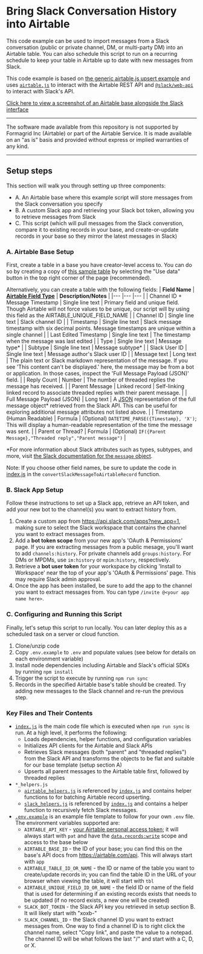 # Bring Slack Conversation History into Airtable

This code example can be used to import messages from a Slack conversation
(public or private channel, DM, or multi-party DM) into an Airtable table. You
can also schedule this script to run on a recurring schedule to keep your table
in Airtable up to date with new messages from Slack.

This code example is based on
[the generic airtable.js upsert example](.../../../../../javascript/using_airtable.js/)
and uses [`airtable.js`](https://github.com/airtable/airtable.js) to interact
with the Airtable REST API and
[`@slack/web-api`](https://slack.dev/node-slack-sdk/web-api) to interact with
Slack's API.

[Click here to view a screenshot of an Airtable base alongside the Slack interface](./screenshot.png)

---

The software made available from this repository is not supported by Formagrid
Inc (Airtable) or part of the Airtable Service. It is made available on an "as
is" basis and provided without express or implied warranties of any kind.

---

## Setup steps

This section will walk you through setting up three components:

- A. An Airtable base where this example script will store messages from the
  Slack conversation you specify
- B. A custom Slack app and retrieving your Slack bot token, allowing you to
  retrieve messages from Slack
- C. This script (which will pull messages from the Slack converstion, compare
  it to existing records in your base, and create-or-update records in your base
  so they mirror the latest messages in Slack)

### A. Airtable Base Setup

First, create a table in a base you have creator-level access to. You can do so
by creating a copy of
[this sample table](https://airtable.com/shrB2653wGPc4KwoZ) by selecting the
"Use data" button in the top right corner of the page (recommended).

Alternatively, you can create a table with the following fields:
| **Field Name** 	| [**Airtable Field Type**](https://support.airtable.com/hc/en-us/articles/360055885353-Field-types-overview) 	| **Description/Notes** 	|
|---	|---	|---	|
| Channel ID + Message Timestamp 	| Single line text 	| Primary field and unique field. Though Airtable will not force values to be unique, our script will by using this field as the AIRTABLE_UNIQUE_FIELD_NAME 	|
| Channel ID 	| Single line text 	| Slack channel ID 	|
| Timestamp 	| Single line text 	| Slack message timestamp with six decimal points. Message timestamps are unique within a single channel 	|
| Last Edited Timestamp 	| Single line text 	| The timestamp when the message was last edited 	|
| Type 	| Single line text 	| Message type* 	|
| Subtype 	| Single line text 	| Message subtype* 	|
| Slack User ID 	| Single line text 	| Message author's Slack user ID 	|
| Message text 	| Long text 	| The plain text or Slack markdown representation of the message. If you see 'This content can't be displayed.' here, the message may be from a bot or application. In those cases, inspect the 'Full Message Payload (JSON)' field.  	|
| Reply Count 	| Number 	| The number of threaded replies the message has received. 	|
| Parent Message 	| Linked record 	| Self-linking linked record to associate threaded replies with their parent message. 	|
| Full Message Payload (JSON) 	| Long text 	| A [JSON](https://www.json.org/json-en.html) representation of the full message object* retrieved from the Slack API. This can be useful for exploring additional message attributes not listed above. 	|
| Timestamp (Human Readable) 	| Formula 	| (Optional) `DATETIME_PARSE({Timestamp}, 'X')`; This will display a human-readable representation of the time the message was sent. 	|
| Parent or Thread? 	| Formula 	| (Optional) `IF({Parent Message},"Threaded reply","Parent message")` 	|

*For more information about Slack attributes such as types, subtypes, and more,
visit
[the Slack documentation for the `message` object](https://api.slack.com/events/message).

Note: If you choose other field names, be sure to update the code in
[index.js](./index.js) in the `convertSlackMessageToAirtableRecord` function.

### B. Slack App Setup

Follow these instructions to set up a Slack app, retrieve an API token, and add
your new bot to the channel(s) you want to extract history from.

1. Create a custom app from https://api.slack.com/apps?new_app=1, making sure to
   select the Slack workspace that contains the channel you want to extract
   messages from.
2. Add a **bot token scope** from your new app's 'OAuth & Permissions' page. If
   you are extracting messages from a public mesage, you'll want to add
   `channels:history`. For private channels add `groups:history`. For DMs or
   MPDMs, use `im:history` or `mpim:history`, respectively.
3. Retrieve a **bot user token** for your workspace by clicking 'Install to
   Workspace' near the top of your app's 'OAuth & Permissions' page. This may
   require Slack admin approval.
4. Once the app has been installed, be sure to add the app to the channel you
   want to extract messages from. You can type `/invite @<your app name here>`.

### C. Configuring and Running this Script

Finally, let's setup this script to run locally. You can later deploy this as a
scheduled task on a server or cloud function.

1. Clone/unzip code
2. Copy `.env.example` to `.env` and populate values (see below for details on
   each environment variable)
3. Install node dependencies including Airtable and Slack's official SDKs by
   running `npm install`
4. Trigger the script to execute by running `npm run sync`
5. Records in the specified Airtable base's table should be created. Try adding
   new messages to the Slack channel and re-run the previous step.

### Key Files and Their Contents

- [`index.js`](index.js) is the main code file which is executed when
  `npm run sync` is run. At a high level, it performs the following:
  - Loads dependencies, helper functions, and configuration variables
  - Initializes API clients for the Airtable and Slack APIs
  - Retrieves Slack messages (both "parent" and "threaded replies") from the
    Slack API and transforms the objects to be flat and suitable for our base
    template (setup section A)
  - Upserts all parent messages to the Airtable table first, followed by
    threaded replies
- `*_helpers.js`
  - [`airtable_helpers.js`](airtable_helpers.js) is referenced by
    [`index.js`](index.js) and contains helper functions to for batching
    Airtable record upserting.
  - [`slack_helpers.js`](slack_helpers.js) is referenced by
    [`index.js`](index.js) and contains a helper function to recursively fetch
    Slack messages.
- [`.env.example`](.env.example) is an example file template to follow for your
  own `.env` file. The environment variables supported are:
  - `AIRTABLE_API_KEY` -
    [your Airtable personal access token](https://support.airtable.com/docs/creating-and-using-api-keys-and-access-tokens);
    it will always start with `pat` and have the
    [`data.records:write`](https://airtable.com/developers/web/api/scopes#data-records-write)
    scope and access to the base below
  - `AIRTABLE_BASE_ID` - the ID of your base; you can find this on the base's
    API docs from https://airtable.com/api. This will always start with `app`
  - `AIRTABLE_TABLE_ID_OR_NAME` - the ID or name of the table you want to
    create/update records in; you can find the table ID in the URL of your
    browser when viewing the table, it will start with `tbl`
  - `AIRTABLE_UNIQUE_FIELD_ID_OR_NAME` - the field ID or name of the field that
    is used for determining if an existing records exists that needs to be
    updated (if no record exists, a new one will be created)
  - `SLACK_BOT_TOKEN` - the Slack API key you retrieved in setup section B. It
    will likely start with "xoxb-"
  - `SLACK_CHANNEL_ID` - the Slack channel ID you want to extract messages from.
    One way to find a channel ID is to right click the channel name, select
    "Copy link", and paste the value to a notepad. The channel ID will be what
    follows the last "/" and start with a C, D, or X.
